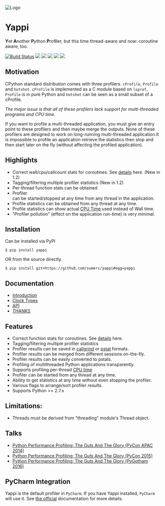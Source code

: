 ![Logo](https://i.imgur.com/xxmgGmn.png)
# Yappi
**Y**et **A**nother **P**ython **P**rof**i**ler, but this time thread-aware and now: coroutine aware, too.

[![Build Status](https://www.travis-ci.org/sumerc/yappi.svg?branch=master)](https://www.travis-ci.org/sumerc/yappi)
![](https://img.shields.io/pypi/v/yappi.svg)
![](https://img.shields.io/pypi/dw/yappi.svg)
![](https://img.shields.io/pypi/pyversions/yappi.svg)
![](https://img.shields.io/github/last-commit/sumerc/yappi.svg)
![](https://img.shields.io/github/license/sumerc/yappi.svg)


## Motivation

CPython standard distribution comes with three profilers. `cProfile`, `Profile` and `hotshot`. 
`cProfile` is implemented as a C module based on `lsprof`, `Profile` is in pure Python and 
`hotshot` can be seen as a small subset of a cProfile. 

*The major issue is that all of these profilers lack support for multi-threaded programs and CPU time.*

If you want to profile a  multi-threaded application, you must give an entry point to these profilers and then maybe merge 
the outputs. None of these profilers are designed to work on long-running multi-threaded application.It is impossible to profile an application retrieve the statistics then stop and then start later on the fly (without affecting the profiled
application). 

## Highlights
- Correct wall/cpu/callcount stats for coroutines. See [details](doc/api.md#coroutine_profiling) here. (New in 1.2)
- Tagging/filtering multiple profiler statistics (New in 1.2)
- Per-thread function stats can be obtained
- Profiler can be started/stopped at any time from any thread in the application.
- Profile statistics can be obtained from any thread at any time.
- Profile statistics can show actual [CPU Time](http://en.wikipedia.org/wiki/CPU_time) used instead of Wall time.
- "Profiler pollution" (effect on the application run-time) is very minimal.

## Installation

Can be installed via PyPI

```
$ pip install yappi
```

OR from the source directly.

```
$ pip install git+https://github.com/sumerc/yappi#egg=yappi
```

## Documentation

- [Introduction](doc/introduction.md)
- [Clock Types](doc/clock_types.md)
- [API](doc/api.md)
- [THANKS](THANKS.md)

## Features
- Correct function stats for coroutines. See [details](doc/api.md#coroutine_profiling) here.
- Tagging/filtering multiple profiler statistics
- Profiler results can be saved in [callgrind](http://valgrind.org/docs/manual/cl-format.html) or [pstat](http://docs.python.org/3.4/library/profile.html#pstats.Stats) formats. 
- Profiler results can be merged from different sessions on-the-fly.
- Profiler results can be easily converted to pstats.
- Profiling of multithreaded Python applications transparently.
- Supports profiling per-thread [CPU time](http://en.wikipedia.org/wiki/CPU_time)
- Profiler can be started from any thread at any time.
- Ability to get statistics at any time without even stopping the profiler.
- Various flags to arrange/sort profiler results.
- Supports Python >= 2.7.x

## Limitations:
* Threads must be derived from "threading" module's Thread object.

## Talks

- [Python Performance Profiling: The Guts And The Glory (PyCon APAC 2014)](https://www.youtube.com/watch?v=BOKcZjI5zME)
- [Python Performance Profiling: The Guts And The Glory (PyCon 2015)](https://www.youtube.com/watch?v=4uJWWXYHxaM)
- [Python Performance Profiling: The Guts And The Glory (PyGotham 2016)](https://www.youtube.com/watch?v=EJ87Kfzvnbs)

## PyCharm Integration

Yappi is the default profiler in `PyCharm`. If you have Yappi installed, `PyCharm` will use it. See [the official](https://www.jetbrains.com/help/pycharm/profiler.html) documentation for more details.

